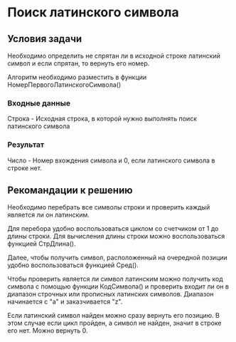 # Поиск латинского символа
## Условия задачи
Необходимо определить не спрятан ли в исходной строке латинский символ и если спрятан, то вернуть его номер.

Алгоритм необходимо разместить в функции НомерПервогоЛатинскогоСимвола()

### Входные данные
Строка - Исходная строка, в которой нужно выполнять поиск латинского символа
### Результат
Число - Номер вхождения символа и 0, если латинского символа в строке нет.
## Рекомандации к решению
Необходимо перебрать все символы строки и проверить каждый является ли он латинским.

Для перебора удобно воспользоваться циклом со счетчиком от 1 до длины строки. Для вычисления длины строки можно воспользоваться функцией СтрДлина().

Далее, чтобы получить символ, расположенный на очередной позиции удобно воспользоваться функцией Сред().

Чтобы проверить является ли символ латинским можно получить код символа с помощью функции КодСимвола() и проверить входит ли он в диапазон строчных или прописных латинских символов. Диапазон начинается с "a" и заказчивается "z".

Если латинский символ найден можно сразу вернуть его позицию. В этом случае если цикл пройден, а символ не найден, значит в строке его нет. Можно вернуть 0.